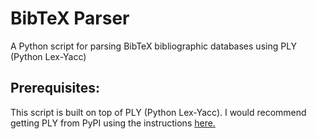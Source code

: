 # BibTeX Parser
A Python script for parsing BibTeX bibliographic databases using PLY (Python Lex-Yacc)
 
## Prerequisites:
This script is built on top of PLY (Python Lex-Yacc). I would recommend getting PLY from PyPI using the instructions [here.](https://bibtexparser.readthedocs.io/en/v0.6.2/install.html#requirements)
